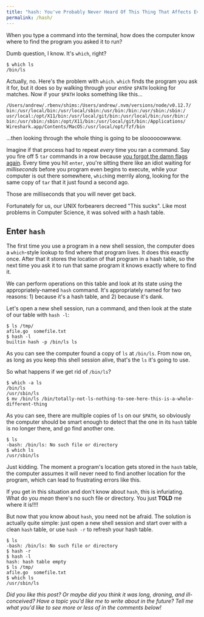 ```yaml
---
title: "hash: You've Probably Never Heard Of This Thing That Affects Every Command You've Ever Typed In A Terminal"
permalink: /hash/
---
```


When you type a command into the terminal, how does the computer know where to find the program you asked it to run?

Dumb question, I know. It's `which`, right?

```
$ which ls
/bin/ls
```

Actually, no. Here's the problem with `which`. `which` finds the program you ask it for, but it does so by walking through your *entire* `$PATH` looking for matches. Now if your `$PATH` looks something like this...

```
/Users/andrew/.rbenv/shims:/Users/andrew/.nvm/versions/node/v0.12.7/
bin:/usr/local/bin:/usr/local/sbin:/usr/bin:/bin:/usr/sbin:/sbin:/
usr/local:/opt/X11/bin:/usr/local/git/bin:/usr/local/bin:/usr/bin:/
bin:/usr/sbin:/sbin:/opt/X11/bin:/usr/local/git/bin:/Applications/
Wireshark.app/Contents/MacOS:/usr/local/opt/fzf/bin
```

...then looking through the whole thing is going to be sloooooowwww. 

Imagine if that process had to repeat *every* time you ran a command. Say you fire off 5 `tar` commands in a row because [you forgot the damn flags again](https://xkcd.com/1168/). Every time you hit `enter`, you're sitting there like an idiot waiting for *milliseconds* before you program even begins to execute, while your computer is out there somewhere, `which`ing merrily along, looking for the same copy of `tar` that it just found a second ago.

Those are milliseconds that you will never get back.

Fortunately for us, our UNIX forbearers decreed "This sucks". Like most problems in Computer Science, it was solved with a hash table.

## Enter `hash`

The first time you use a program in a new shell session, the computer does a `which`-style lookup to find where that program lives. It does this exactly once. After that it stores the location of that program in a hash table, so the next time you ask it to run that same program it knows exactly where to find it. 

We can perform operations on this table and look at its state using the appropriately-named `hash` command. It's appropriately named for two reasons: 1) because it's a hash table, and 2) because it's dank. 

Let's open a new shell session, run a command, and then look at the state of our table with `hash -l`:

```
$ ls /tmp/
afile.go  somefile.txt
$ hash -l
builtin hash -p /bin/ls ls
```

As you can see the computer found a copy of `ls` at `/bin/ls`. From now on, as long as you keep this shell session alive, that's the `ls` it's going to use.

So what happens if we get rid of `/bin/ls`? 

```
$ which -a ls
/bin/ls
/usr/sbin/ls
$ mv /bin/ls /bin/totally-not-ls-nothing-to-see-here-this-is-a-whole-different-thing
```

As you can see, there are multiple copies of `ls` on our `$PATH`, so obviously the computer should be smart enough to detect that the one in its `hash` table is no longer there, and go find another one.

```
$ ls
-bash: /bin/ls: No such file or directory
$ which ls
/usr/sbin/ls
```

Just kidding. The moment a program's location gets stored in the `hash` table, the computer assumes it will never need to find another location for the program, which can lead to frustrating errors like this.

If you get in this situation and don't know about `hash`, this is infuriating. What do you *mean* there's no such file or directory. You just **TOLD** me where it is!!!!

But now that you know about `hash`, you need not be afraid. The solution is actually quite simple: just open a new shell session and start over with a clean `hash` table, or use `hash -r` to refresh your hash table.

```
$ ls
-bash: /bin/ls: No such file or directory
$ hash -r 
$ hash -l
hash: hash table empty
$ ls /tmp/
afile.go  somefile.txt
$ which ls
/usr/sbin/ls
```

*Did you like this post? Or maybe did you think it was long, droning, and ill-conceived? Have a topic you'd like me to write about in the future? Tell me what you'd like to see more or less of in the comments below!*
